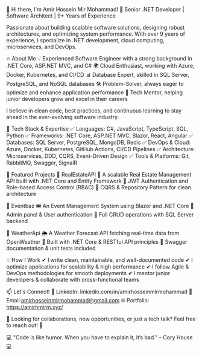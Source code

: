 👋 Hi there, I'm Amir Hossein Mir Mohammad!
🚀 Senior .NET Developer | Software Architect | 9+ Years of Experience

Passionate about building scalable software solutions, designing robust architectures, and optimizing system performance. With over 9 years of experience, I specialize in .NET development, cloud computing, microservices, and DevOps.

🔥 About Me
💡 Experienced Software Engineer with a strong background in .NET Core, ASP.NET MVC, and C#
🌍 Cloud Enthusiast, working with Azure, Docker, Kubernetes, and CI/CD
📊 Database Expert, skilled in SQL Server, PostgreSQL, and NoSQL databases
🛠 Problem-Solver, always eager to optimize and enhance application performance
🎯 Tech Mentor, helping junior developers grow and excel in their careers

I believe in clean code, best practices, and continuous learning to stay ahead in the ever-evolving software industry.

🚀 Tech Stack & Expertise
✅ Languages: C#, JavaScript, TypeScript, SQL, Python
✅ Frameworks: .NET Core, ASP.NET MVC, Blazor, React, Angular
✅ Databases: SQL Server, PostgreSQL, MongoDB, Redis
✅ DevOps & Cloud: Azure, Docker, Kubernetes, GitHub Actions, CI/CD Pipelines
✅ Architecture: Microservices, DDD, CQRS, Event-Driven Design
✅ Tools & Platforms: Git, RabbitMQ, Swagger, SignalR

📌 Featured Projects
🔹 RealEstateAPI
🏡 A scalable Real Estate Management API built with .NET Core and Entity Framework
🔹 JWT Authentication and Role-based Access Control (RBAC)
🔹 CQRS & Repository Pattern for clean architecture

🔹 Eventbaz
🎟 An Event Management System using Blazor and .NET Core
🔹 Admin panel & User authentication
🔹 Full CRUD operations with SQL Server backend

🔹 WeatherApi
🌦 A Weather Forecast API fetching real-time data from OpenWeather
🔹 Built with .NET Core & RESTful API principles
🔹 Swagger documentation & unit tests included

💡 How I Work
✔ I write clean, maintainable, and well-documented code
✔ I optimize applications for scalability & high performance
✔ I follow Agile & DevOps methodologies for smooth deployments
✔ I mentor junior developers & collaborate with cross-functional teams

📫 Let's Connect!
🔗 LinkedIn: linkedin.com/in/amirhosseinmirmohammad
📧 Email:amirhosseinmirmohammad@gmail.com
🌐 Portfolio: https://amirhmirm.xyz/

🚀 Looking for collaborations, new opportunities, or just a tech talk? Feel free to reach out! 🚀

💻 "Code is like humor. When you have to explain it, it’s bad." – Cory House 💻
